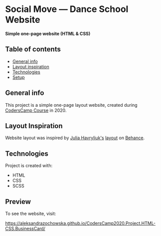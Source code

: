 # Social Move — Dance School Website 

**Simple one-page website (HTML & CSS)** 

## Table of contents
* [General info](#general-info)
* [Layout inspiration](#layout-inspiration)
* [Technologies](#technologies)
* [Setup](#setup)

## General info
This project is a simple one-page layout website, created during [CodersCamp Course](https://coderscamp.edu.pl) in 2020.


## Layout Inspiration
Website layout was inspired by [Julia Havryliuk's](https://www.behance.net/chubukina1997) [layout](https://www.behance.net/chubukina1997) on [Behance](https://www.behance.net).
	
## Technologies
Project is created with:
* HTML
* CSS
* SCSS
	
## Preview
To see the website, visit:

https://aleksandrazochowska.github.io/CodersCamp2020.Project.HTML-CSS.BusinessCard/